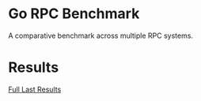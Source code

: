 # Go RPC Benchmark

A comparative benchmark across multiple RPC systems.


# Results

[Full Last Results](https://matheusd.github.io/gorpcbench/www/last_benches.html)

